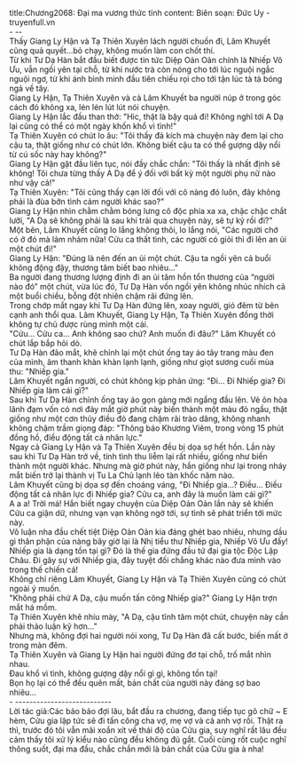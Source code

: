 title:Chương2068: Đại ma vương thức tỉnh
content:
Biên soạn: Đức Uy - truyenfull.vn<br>- --<br>Thấy Giang Ly Hận và Tạ Thiên Xuyên lách người chuồn đi, Lâm Khuyết cũng quả quyết...bỏ chạy, không muốn làm con chốt thí.<br>Từ khi Tư Dạ Hàn bắt đầu biết được tin tức Diệp Oản Oản chính là Nhiếp Vô Ưu, vẫn ngồi yên tại chỗ, từ khi nước trà còn nóng cho tới lúc nguội ngắc nguội ngơ, từ khi ánh bình minh đầu tiên chiếu rọi cho tới tận lúc tà tà bóng ngả về tây.<br>Giang Ly Hận, Tạ Thiên Xuyên và cả Lâm Khuyết ba người núp ở trong góc cách đó không xa, lén lén lút lút nói chuyện.<br>Giang Ly Hận lắc đầu than thở: "Hic, thật là bậy quá đi! Không nghĩ tới A Dạ lại cũng có thể có một ngày khốn khổ vì tình!"<br>Tạ Thiên Xuyên có chút lo âu: "Tôi thấy đả kích mà chuyện này đem lại cho cậu ta, thật giống như có chút lớn. Không biết cậu ta có thể gượng dậy nổi từ cú sốc này hay không?"<br>Giang Ly Hận gật đầu liên tục, nói đầy chắc chắn: "Tôi thấy là nhất định sẽ không! Tôi chưa từng thấy A Dạ để ý đối với bất kỳ một người phụ nữ nào như vậy cả!"<br>Tạ Thiên Xuyên: "Tôi cũng thấy cạn lời đối với cô nàng đó luôn, đây không phải là đùa bỡn tình cảm người khác sao?"<br>Giang Ly Hận nhìn chằm chằm bóng lưng cô độc phía xa xa, chậc chậc chắt lưỡi, "A Dạ sẽ không phải là sau khi trải qua chuyện này, sẽ tự kỷ rồi đi?"<br>Một bên, Lâm Khuyết cũng lo lắng không thôi, lo lắng nói, "Các người chớ có ở đó mà lảm nhảm nữa! Cửu ca thất tình, các người có giỏi thì đi lên an ủi một chút đi!"<br>Giang Ly Hận: "Đúng là nên đến an ủi một chút. Cậu ta ngồi yên cả buổi không động đậy, thương tâm biết bao nhiêu..."<br>Ba người đang thương lượng định đi an ủi tâm hồn tổn thương của “người nào đó” một chút, vừa lúc đó, Tư Dạ Hàn vốn ngồi yên không nhúc nhích cả một buổi chiều, bỗng đột nhiên chậm rãi đứng lên.<br>Trong chớp mắt ngay khi Tư Dạ Hàn đứng lên, xoay người, gió đêm từ bên cạnh anh thổi qua. Lâm Khuyết, Giang Ly Hận, Tạ Thiên Xuyên đồng thời không tự chủ được rùng mình một cái.<br>"Cửu... Cửu ca... Anh không sao chứ? Anh muốn đi đâu?" Lâm Khuyết có chút lắp bắp hỏi dò.<br>Tư Dạ Hàn đảo mắt, khẽ chỉnh lại một chút ống tay áo tây trang màu đen của mình, âm thanh khàn khàn lạnh lạnh, giống như giọt sương cuối mùa thu: "Nhiếp gia."<br>Lâm Khuyết ngẩn người, có chút không kịp phản ứng: "Đi... Đi Nhiếp gia? Đi Nhiếp gia làm cái gì?"<br>Sau khi Tư Dạ Hàn chỉnh ống tay áo gọn gàng mới ngẩng đầu lên. Vẻ ôn hòa lãnh đạm vốn có nơi đáy mắt giờ phút này biến thành một màu đỏ ngầu, thật giống như một cơn thủy điều đỏ đang chậm rãi trào dâng, không nhanh không chậm trầm giọng đáp: "Thông báo Khương Viêm, trong vòng 15 phút đồng hồ, điều động tất cả nhân lực."<br>Ngay cả Giang Ly Hận và Tạ Thiên Xuyên đều bị dọa sợ hết hồn. Lần này sau khi Tư Dạ Hàn trở về, tính tình thu liễm lại rất nhiều, giống như biến thành một người khác. Nhưng mà giờ phút này, hắn giống như lại trong nháy mắt biến trở lại thành vị Tu La Chủ lạnh lẽo tàn khốc năm nào.<br>Lâm Khuyết cũng bị dọa sợ đến choáng váng, "Đi Nhiếp gia...? Điều... Điều động tất cả nhân lực đi Nhiếp gia? Cửu ca, anh đây là muốn làm cái gì?"<br>A a a! Trời má! Hắn biết ngay chuyện của Diệp Oản Oản lần này sẽ khiến Cửu ca giận dữ, nhưng vạn vạn không ngờ tới, sự tình sẽ phát triển tới mức này.<br>Vô luận nha đầu chết tiệt Diệp Oản Oản kia đáng ghét bao nhiêu, nhưng dầu gì thân phận của nàng bây giờ lại là Nhị tiểu thư Nhiếp gia, Nhiếp Vô Ưu đấy!<br>Nhiếp gia là dạng tồn tại gì? Đó là thế gia đứng đầu tứ đại gia tộc Độc Lập Châu. Đi gây sự với Nhiếp gia, đây tuyệt đối chẳng khác nào đưa mình vào trong thế chiến cả!<br>Không chỉ riêng Lâm Khuyết, Giang Ly Hận và Tạ Thiên Xuyên cũng có chút ngoài ý muốn.<br>"Không phải chứ A Dạ, cậu muốn tấn công Nhiếp gia?" Giang Ly Hận trợn mắt há mồm.<br>Tạ Thiên Xuyên khẽ nhíu mày, "A Dạ, cậu tĩnh tâm một chút, chuyện này cần phải thảo luận kỹ hơn..."<br>Nhưng mà, không đợi hai người nói xong, Tư Dạ Hàn đã cất bước, biến mất ở trong màn đêm.<br>Tạ Thiên Xuyên và Giang Ly Hận hai người đứng đơ tại chỗ, trố mắt nhìn nhau.<br>Đau khổ vì tình, không gượng dậy nổi gì gì, không tồn tại!<br>Bọn họ lại có thể đều quên mất, bản chất của người này đáng sợ bao nhiêu...<br>- ---------------------------<br>Lời tác giả:Các bảo bảo đợi lâu, bắt đầu ra chương, đang tiếp tục gõ chữ ~ E hèm, Cửu gia lập tức sẽ đi tấn công cha vợ, mẹ vợ và cả anh vợ rồi. Thật ra thì, trước đó tôi vẫn mãi xoắn xít về thái độ của Cửu gia, suy nghĩ rất lâu đều cảm thấy tôi xử lý kiểu nào cũng đều không đủ gắt. Cuối cùng rốt cuộc nghĩ thông suốt, đại ma đầu, chắc chắn mới là bản chất của Cửu gia à nha!